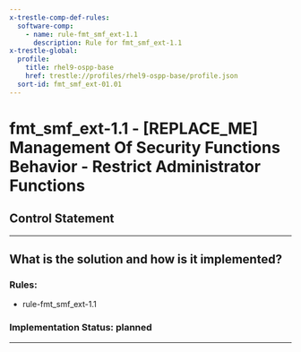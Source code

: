 ```yaml
---
x-trestle-comp-def-rules:
  software-comp:
    - name: rule-fmt_smf_ext-1.1
      description: Rule for fmt_smf_ext-1.1
x-trestle-global:
  profile:
    title: rhel9-ospp-base
    href: trestle://profiles/rhel9-ospp-base/profile.json
  sort-id: fmt_smf_ext-01.01
---
```


# fmt_smf_ext-1.1 - \[REPLACE_ME\] Management Of Security Functions Behavior - Restrict Administrator Functions

## Control Statement

______________________________________________________________________

## What is the solution and how is it implemented?

<!-- For implementation status enter one of: implemented, partial, planned, alternative, not-applicable -->

<!-- Note that the list of rules under ### Rules: is read-only and changes will not be captured after assembly to JSON -->

<!-- Add control implementation description here for control: fmt_smf_ext-1.1 -->

### Rules:

  - rule-fmt_smf_ext-1.1

### Implementation Status: planned

______________________________________________________________________
